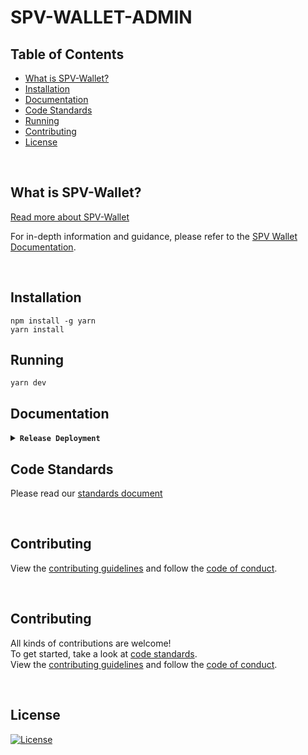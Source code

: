 # SPV-WALLET-ADMIN

## Table of Contents
- [What is SPV-Wallet?](#what-is-spv-wallet)
- [Installation](#installation)
- [Documentation](#documentation)
- [Code Standards](#code-standards)
- [Running](#running)
- [Contributing](#contributing)
- [License](#license)

<br />

## What is SPV-Wallet?
[Read more about SPV-Wallet](https://github.com/bitcoin-sv/spv-wallet/blob/main/README.md)

For in-depth information and guidance, please refer to the [SPV Wallet Documentation](https://bsvblockchain.gitbook.io/docs).

<br />

## Installation
```shell
npm install -g yarn
yarn install
```

## Running
```shell
yarn dev
```

## Documentation
<details>
<summary><strong><code>Release Deployment</code></strong></summary>
<br/>
To be done 

</details>

## Code Standards
Please read our [standards document](.github/CODE_STANDARDS.md)

<br />

## Contributing
View the [contributing guidelines](.github/CODE_STANDARDS.md#3-contributing) and follow the [code of conduct](.github/CODE_OF_CONDUCT.md).

<br/>

## Contributing
All kinds of contributions are welcome!
<br/>
To get started, take a look at [code standards](.github/CODE_STANDARDS.md).
<br/>
View the [contributing guidelines](.github/CODE_STANDARDS.md#3-contributing) and follow the [code of conduct](.github/CODE_OF_CONDUCT.md).

<br/>

## License
[![License](https://img.shields.io/github/license/bitcoin-sv/spv-wallet-admin.svg?style=flat&v=1)](LICENSE)
